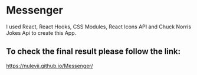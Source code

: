 # Messenger

I used React, React Hooks, CSS Modules, React Icons API and Chuck Norris Jokes Api to create this App.

## To check the final result please follow the link:
https://nulevii.github.io/Messenger/

